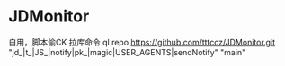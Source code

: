# JDMonitor
自用，脚本偷CK
拉库命令
ql repo https://github.com/tttccz/JDMonitor.git "jd_|t_|JS_|notify|pk_|magic|USER_AGENTS|sendNotify" "main"
